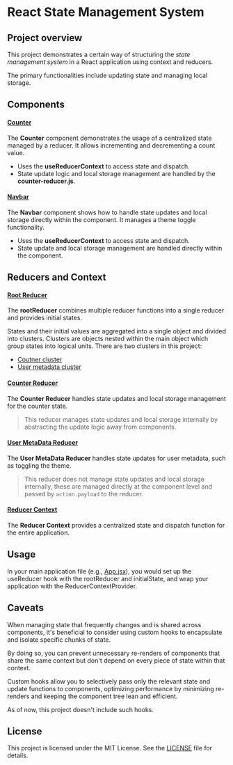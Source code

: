 # React State Management System

## Project overview
This project demonstrates a certain way of structuring the *state management system* in a React application using context and reducers.

The primary functionalities include updating state and managing local storage.

## Components
#### [Counter](https://github.com/RabbitHole26/react-state-management-system/blob/main/src/components/counter/Counter.jsx)

The **Counter** component demonstrates the usage of a centralized state managed by a reducer. It allows incrementing and decrementing a count value.
  * Uses the **useReducerContext** to access state and dispatch.
  * State update logic and local storage management are handled by the **counter-reducer.js**.

#### [Navbar](https://github.com/RabbitHole26/react-state-management-system/blob/main/src/components/navbar/Navbar.jsx)

The **Navbar** component shows how to handle state updates and local storage directly within the component. It manages a theme toggle functionality.
* Uses the **useReducerContext** to access state and dispatch.
* State update and local storage management are handled directly within the component.

## Reducers and Context

#### [Root Reducer](https://github.com/RabbitHole26/react-state-management-system/blob/main/src/store/reducers/root-reducer.js)

The **rootReducer** combines multiple reducer functions into a single reducer and provides initial states.

States and their initial values are aggregated into a single object and divided into clusters. Clusters are objects nested within the main object which group states into logical units. There are two clusters in this project:
* [Coutner cluster](https://github.com/RabbitHole26/react-state-management-system/blob/main/src/store/reducers/state-clusters/counter-state-cluster.js)
* [User metadata cluster
](https://github.com/RabbitHole26/react-state-management-system/blob/main/src/store/reducers/state-clusters/user-metadata-state-cluster.js)

#### [Counter Reducer](https://github.com/RabbitHole26/react-state-management-system/blob/main/src/store/reducers/counter-reducer.js)

The **Counter Reducer** handles state updates and local storage management for the counter state.

> This reducer manages state updates and local storage internally by abstracting the update logic away from components.

#### [User MetaData Reducer](https://github.com/RabbitHole26/react-state-management-system/blob/main/src/store/reducers/user-metadata-reducer.js)

The **User MetaData Reducer** handles state updates for user metadata, such as toggling the theme.

> This reducer does not manage state updates and local storage internally, these are managed directly at the component level and passed by `action.payload` to the reducer.

#### [Reducer Context](https://github.com/RabbitHole26/react-state-management-system/blob/main/src/store/context/ReducerContext.jsx)

The **Reducer Context** provides a centralized state and dispatch function for the entire application.

## Usage

In your main application file (e.g., [App.jsx](https://github.com/RabbitHole26/react-state-management-system/blob/main/src/App.jsx)), you would set up the useReducer hook with the rootReducer and initialState, and wrap your application with the ReducerContextProvider.

## Caveats

When managing state that frequently changes and is shared across components, it's beneficial to consider using custom hooks to encapsulate and isolate specific chunks of state. 

By doing so, you can prevent unnecessary re-renders of components that share the same context but don't depend on every piece of state within that context. 

Custom hooks allow you to selectively pass only the relevant state and update functions to components, optimizing performance by minimizing re-renders and keeping the component tree lean and efficient.

As of now, this project doesn't include such hooks.

## License

This project is licensed under the MIT License. See the [LICENSE](https://github.com/RabbitHole26/react-state-management-system/blob/main/LICENSE) file for details.
